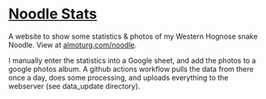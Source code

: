 # [Noodle Stats](https://almoturg.com/noodle)

A website to show some statistics & photos of my Western Hognose snake Noodle. View at [almoturg.com/noodle](https://almoturg.com/noodle).

I manually enter the statistics into a Google sheet, and add the photos to a google photos album.
A github actions workflow pulls the data from there once a day, does some processing,
and uploads everything to the webserver (see data_update directory).
